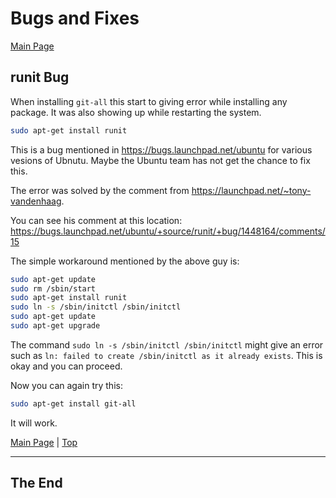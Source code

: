 <a id="top"></a>

# Bugs and Fixes

[Main Page](README.md)

## runit Bug

When installing `git-all` this start to giving error while installing any package. It was also showing up while restarting the system.

```sh
sudo apt-get install runit
```

This is a bug mentioned in https://bugs.launchpad.net/ubuntu for various vesions of Ubnutu. Maybe the Ubuntu team has not get the chance to fix this.


The error was solved by the comment from https://launchpad.net/~tony-vandenhaag.

You can see his comment at this location: https://bugs.launchpad.net/ubuntu/+source/runit/+bug/1448164/comments/15

The simple workaround mentioned by the above guy is:

```sh
sudo apt-get update
sudo rm /sbin/start
sudo apt-get install runit
sudo ln -s /sbin/initctl /sbin/initctl
sudo apt-get update
sudo apt-get upgrade
```

The command `sudo ln -s /sbin/initctl /sbin/initctl` might give an error such as `ln: failed to create /sbin/initctl as it already exists`. This is okay and you can proceed.

Now you can again try this:
```sh
sudo apt-get install git-all
```

It will work.

[Main Page](README.md) | [Top](#top)

---

## The End
